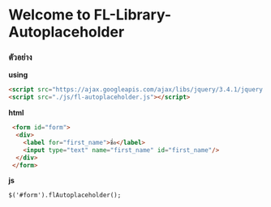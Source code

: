 Welcome to FL-Library-Autoplaceholder
====================================

### ตัวอย่าง
**using**
```html
<script src="https://ajax.googleapis.com/ajax/libs/jquery/3.4.1/jquery.min.js"></script>
<script src="./js/fl-autoplaceholder.js"></script>
```
**html**
```html
 <form id="form">
  <div>
    <label for="first_name">ชื่อ</label>
    <input type="text" name="first_name" id="first_name"/>
  </div>
 </form>
```
**js**
```html
$('#form').flAutoplaceholder();
```
